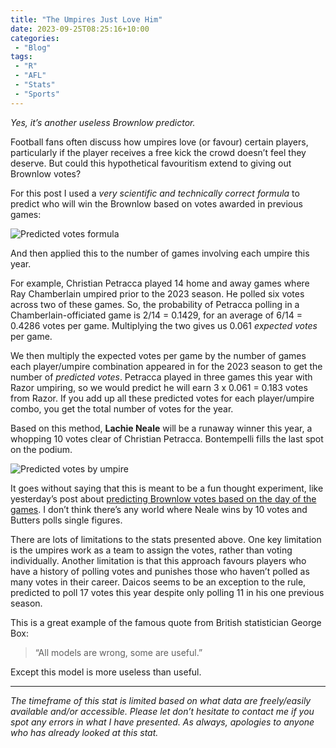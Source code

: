 ```yaml
---
title: "The Umpires Just Love Him"
date: 2023-09-25T08:25:16+10:00
categories:
 - "Blog"
tags:
 - "R"
 - "AFL" 
 - "Stats"
 - "Sports"
---
```


*Yes, it’s another useless Brownlow predictor.*

<!--more-->

Football fans often discuss how umpires love (or favour) certain players, particularly if the player receives a free kick the crowd doesn’t feel they deserve. But could this hypothetical favouritism extend to giving out Brownlow votes?

For this post I used a *very scientific and technically correct formula* to predict who will win the Brownlow based on votes awarded in previous games:

![Predicted votes formula](/files/content/posts/brownlow-umpire/formula.png)

And then applied this to the number of games involving each umpire this year. 

For example, Christian Petracca played 14 home and away games where Ray Chamberlain umpired prior to the 2023 season. He polled six votes across two of these games. So, the probability of Petracca polling in a Chamberlain-officiated game is 2/14 = 0.1429, for an average of 6/14 = 0.4286 votes per game. Multiplying the two gives us 0.061 *expected votes* per game.

We then multiply the expected votes per game by the number of games each player/umpire combination appeared in for the 2023 season to get the number of *predicted votes*. Petracca played in three games this year with Razor umpiring, so we would predict he will earn 3 x 0.061 = 0.183 votes from Razor. If you add up all these predicted votes for each player/umpire combo, you get the total number of votes for the year.

Based on this method, **Lachie Neale** will be a runaway winner this year, a whopping 10 votes clear of Christian Petracca. Bontempelli fills the last spot on the podium.

![Predicted votes by umpire](/files/content/posts/brownlow-umpire/predicted-votes-ump.png)

It goes without saying that this is meant to be a fun thought experiment, like yesterday’s post about [predicting Brownlow votes based on the day of the games](https://www.lincolntracy.com/posts/brownlow-days/). I don’t think there’s any world where Neale wins by 10 votes and Butters polls single figures. 

There are lots of limitations to the stats presented above. One key limitation is the umpires work as a team to assign the votes, rather than voting individually. Another limitation is that this approach favours players who have a history of polling votes and punishes those who haven’t polled as many votes in their career. Daicos seems to be an exception to the rule, predicted to poll 17 votes this year despite only polling 11 in his one previous season.

This is a great example of the famous quote from British statistician George Box:

> “All models are wrong, some are useful.”

Except this model is more useless than useful. 

--- 

*The timeframe of this stat is limited based on what data are freely/easily available and/or accessible. Please let don’t hesitate to contact me if you spot any errors in what I have presented. As always, apologies to anyone who has already looked at this stat.*
